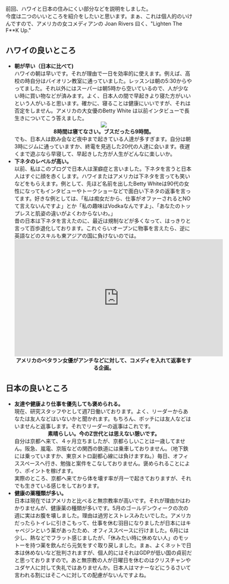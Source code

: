 前回、ハワイと日本の住みにくい部分などを説明をしました。<br/>
今度は二つのいいところを紹介をしたいと思います。まぁ、これは個人的のいけんですので、アメリカの女コメディアンの Joan Rivers 曰く、"Lighten The F\*\*K Up."

<h2 style="text-align:left">ハワイの良いところ</h2>
<ul>
<li><b>朝が早い（日本に比べて)</b><br/>
ハワイの朝は早いです。それが理由で一日を効率的に使えます。例えば、高校の時自分はバイオリン教室に通っていました。レッスンは朝の5:30からやってました。それ以外にはスーパーは朝5時から空いているので、人が少ない時に買い物などが済みます。よく、日本人の間で早起きより寝た方がいいという人がいると思います。確かに、寝ることは健康にいいですが、それは否定をしません。アメリカの大女優のBetty White は以前インタビューで長生きについてこう答えました。
<div style="text-align:center"><img src="https://github.com/saitoshi/images/blob/main/blog/sleep.png?raw=true"></div>
<div style="text-align:center"><b>8時間は寝てなさい。ブスだったら9時間。</b></div>
でも、日本人は飲み会など夜中まで起きている人達が多すぎます。自分は朝3時にジムに通っていますか、終電を見逃した20代の人達に会います。夜遅くまで遊ぶなら早寝して、早起きした方が人生がどんなに楽しいか。
<li><b>下ネタのレベルが高い。</b><br/>
以前、私はこのブログで日本人は潔癖症と言いました。下ネタを言うと日本人はすぐに顔を赤くします。ハワイまたはアメリカは下ネタを言っても笑いなどをもらえます。例として、先ほど名前を出したBetty Whiteは90代の女性になってもインタビューやトークショーなどで面白い下ネタの返事を言ってます。好きな例としては、「私は痴女だから、仕事がオファーされるとNOて言えないんですよ」とか「私の趣味はVodkaなんですよ」、「あなたのトップレスと肌姿の違いがよくわからないわ。」<br/>
昔の日本は下ネタを言えたのに、最近は規制などが多くなって、はっきりと言って百歩退化しております。これぐらいオープンに物事を言えたら、逆に英語などのスキルも東アジアの国に負けないのでは。
<div style="text-align:center">
<iframe width="560" height="315" src="https://www.youtube.com/embed/VVnXQX0OS6Y" title="YouTube video player" frameborder="0" allow="accelerometer; autoplay; clipboard-write; encrypted-media; gyroscope; picture-in-picture" allowfullscreen></iframe>
</div>
<div style="text-align:center"><b>アメリカのベタラン女優がアンチなどに対して、コメディを入れて返事をする企画。</b></div>
</li>
</ul>
<h2 style="text-align:left">日本の良いところ</h2>
<ul>
<li><b>友達や健康より仕事を優先しても褒められる。</b><br/>
現在、研究スタッフやとして週7日働いております。よく、リーダーからあなたは友人などはいないかと聞かれます。もちろん、ボッチには友人などはいませんと返事します。それでリーダーの返事はこれです。
<div style="text-align:center"><b>素晴らしい。今のZ世代とは思えない憩いです。</b></div></li>
自分は京都へ来て、４ヶ月立ちましたが、京都らしいことは一歳してません。阪急、嵐電、京阪などの関西の鉄道には乗車しておりません。（地下鉄には乗っていますか、東京メトロ副都心線には負けますね。）毎日、オフィススペースへ行き、勉強と案件をこなしておりません。褒められることにより、ポイントを稼げます。<br/>
実際のところ、京都へ来てから体を壊す率が月一で起きておりますが、それでも生きている感じをしております。
<li><b>健康の薬種類が多い。</b><br/>
日本は現在ではアメリカと比べると無宗教率が高いです。それが理由かはわかりませんが、健康薬の種類が多いです。5月のゴールデンウィークの次の週に実はお腹を壊しました。理由は過労とストレスみたいでした。アメリカだったらトイレに引きこもって、仕事を休む羽目になりましたが日本にはキャベジンという薬があったため、オフィススペースに行けました。6月には少し、熱などでフラット感じましたが、「休みたい時に休めない人」のモットーを持つ薬を飲んだら元気をすぐ取り戻しました。まぁ、よくネットで日本は休めないなど批判されますが、個人的にはそれはGDPが低い国の貞前だと思っておりますので。あと無宗教の人が日曜日を休むのはクリスチャンやユダヤ人に対して失礼ではありませんか。日本人はマナーなどにうるさいて言われる割にはそこへに対しての配慮がないんですよね。</li>
</ul>
